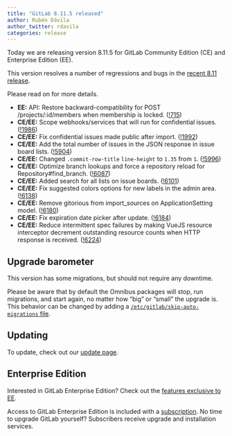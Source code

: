 ```yaml
---
title: "GitLab 8.11.5 released"
author: Rubén Dávila
author_twitter: rdavila
categories: release
---
```



Today we are releasing version 8.11.5 for GitLab Community Edition (CE) and
Enterprise Edition (EE).

This version resolves a number of regressions and bugs in the [recent 8.11
release](/2016/08/22/gitlab-8-11-released).

Please read on for more details.

<!-- more -->

- **EE:** API: Restore backward-compatibility for POST /projects/:id/members when membership is locked. ([!715])
- **CE/EE:** Scope webhooks/services that will run for confidential issues. ([!1986])
- **CE/EE:** Fix confidential issues made public after import. ([!1992])
- **CE/EE:** Add the total number of issues in the JSON response in issue board lists. ([!5904])
- **CE/EE:** Changed `.commit-row-title` `line-height` to `1.35` from `1`. ([!5996])
- **CE/EE:** Optimize branch lookups and force a repository reload for Repository#find_branch. ([!6087])
- **CE/EE:** Added search for all lists on issue boards. ([!6101])
- **CE/EE:** Fix suggested colors options for new labels in the admin area. ([!6138])
- **CE/EE:** Remove gitorious from import_sources on ApplicationSetting model. ([!6180])
- **CE/EE:** Fix expiration date picker after update. ([!6184])
- **CE/EE:** Reduce intermittent spec failures by making VueJS resource interceptor decrement outstanding resource counts when HTTP response is received. ([!6224])

[!1986]: https://dev.gitlab.org/gitlab/gitlabhq/merge_requests/1986
[!1992]: https://dev.gitlab.org/gitlab/gitlabhq/merge_requests/1992

[!5904]: https://gitlab.com/gitlab-org/gitlab-ce/merge_requests/5904
[!5996]: https://gitlab.com/gitlab-org/gitlab-ce/merge_requests/5996
[!6101]: https://gitlab.com/gitlab-org/gitlab-ce/merge_requests/6101
[!6087]: https://gitlab.com/gitlab-org/gitlab-ce/merge_requests/6087
[!6138]: https://gitlab.com/gitlab-org/gitlab-ce/merge_requests/6138
[!6180]: https://gitlab.com/gitlab-org/gitlab-ce/merge_requests/6180
[!6184]: https://gitlab.com/gitlab-org/gitlab-ce/merge_requests/6184
[!6224]: https://gitlab.com/gitlab-org/gitlab-ce/merge_requests/6224

[!715]: https://gitlab.com/gitlab-org/gitlab-ee/merge_requests/715

## Upgrade barometer

This version has some migrations, but should not require any downtime.

Please be aware that by default the Omnibus packages will stop, run migrations,
and start again, no matter how “big” or “small” the upgrade is. This behavior
can be changed by adding a [`/etc/gitlab/skip-auto-migrations`
file](http://doc.gitlab.com/omnibus/update/README.html).

## Updating

To update, check out our [update page](https://about.gitlab.com/update/).

## Enterprise Edition

Interested in GitLab Enterprise Edition? Check out the [features exclusive to
EE](https://about.gitlab.com/features/#enterprise).

Access to GitLab Enterprise Edition is included with a [subscription](https://about.gitlab.com/products/).
No time to upgrade GitLab yourself? Subscribers receive upgrade and installation
services.
